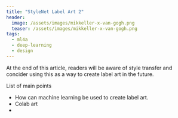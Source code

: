 ```yaml
---
title: "StyleNet Label Art 2"
header:
  image: /assets/images/mikkeller-x-van-gogh.png
  teaser: /assets/images/mikkeller-x-van-gogh.png
tags:
  - ml4a
  - deep-learning
  - design
---
```




At the end of this article, readers will be aware of style transfer and concider using this as a way to create label art in the future.

List of main points
- How can machine learning be used to create label art.
- Colab art
-
